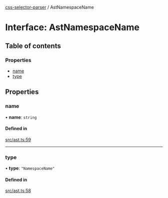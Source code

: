 [css-selector-parser](../README.md) / AstNamespaceName

# Interface: AstNamespaceName

## Table of contents

### Properties

- [name](AstNamespaceName.md#name)
- [type](AstNamespaceName.md#type)

## Properties

### name

• **name**: `string`

#### Defined in

[src/ast.ts:59](https://github.com/mdevils/css-selector-parser/blob/f7b90ac/src/ast.ts#L59)

___

### type

• **type**: ``"NamespaceName"``

#### Defined in

[src/ast.ts:58](https://github.com/mdevils/css-selector-parser/blob/f7b90ac/src/ast.ts#L58)
